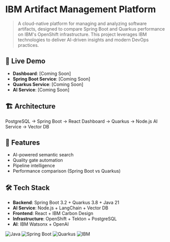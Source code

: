 # IBM Artifact Management Platform

> A cloud-native platform for managing and analyzing software artifacts, designed to compare Spring Boot and Quarkus performance on IBM's OpenShift infrastructure. This project leverages IBM technologies to deliver AI-driven insights and modern DevOps practices.

## 🚀 Live Demo
- **Dashboard**: [Coming Soon]
- **Spring Boot Service**: [Coming Soon] 
- **Quarkus Service**: [Coming Soon]
- **AI Service**: [Coming Soon]

## 🏗️ Architecture
PostgreSQL → Spring Boot → React Dashboard
→ Quarkus → Node.js AI Service → Vector DB

## 🎯 Features
- AI-powered semantic search
- Quality gate automation  
- Pipeline intelligence
- Performance comparison (Spring Boot vs Quarkus)

## 🛠️ Tech Stack
- **Backend**: Spring Boot 3.2 + Quarkus 3.8 + Java 21
- **AI Service**: Node.js + LangChain + Vector DB
- **Frontend**: React + IBM Carbon Design
- **Infrastructure**: OpenShift + Tekton + PostgreSQL
- **AI**: IBM Watsonx + OpenAI

![Java](https://img.shields.io/badge/Java-21-blue)
![Spring Boot](https://img.shields.io/badge/Spring_Boot-3.2-green)
![Quarkus](https://img.shields.io/badge/Quarkus-3.8-red)
![IBM](https://img.shields.io/badge/IBM-OpenShift-blue)
